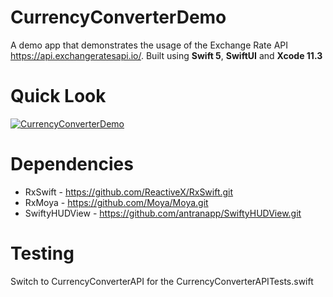 # CurrencyConverterDemo
A demo app that demonstrates the usage of the Exchange Rate API https://api.exchangeratesapi.io/. Built using **Swift 5**, **SwiftUI** and **Xcode 11.3**

# Quick Look
[![CurrencyConverterDemo](https://s7.gifyu.com/images/Screen-Recording-2020-08-10-at-1.gif)](https://gifyu.com/image/cs5V)

# Dependencies
* RxSwift - https://github.com/ReactiveX/RxSwift.git
* RxMoya - https://github.com/Moya/Moya.git
* SwiftyHUDView - https://github.com/antranapp/SwiftyHUDView.git

# Testing
Switch to CurrencyConverterAPI for the CurrencyConverterAPITests.swift

